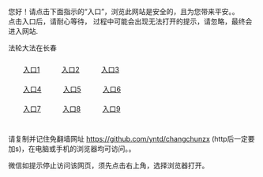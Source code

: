 您好！请点击下面指示的“入口”，浏览此网站是安全的，且为您带来平安。。 <br/>
点击入口后，请耐心等待， 过程中可能会出现无法打开的提示，请忽略，最终会进入网站. </br>

法轮大法在长春<br/>
<div style="padding:10px"><a style="margin:20px" target="_blank" href="https://dr2pb9unzjawf.cloudfront.net/2Qpsp?msdfuyn" id="ccLink1" rel="nofollow">入口1</a> <a target="_blank" style="margin:20px" href="https://d3tmfl0r2ozg1d.cloudfront.net/2Qpsp?scnbm" id="ccLink2" rel="nofollow">入口2</a> <a style="margin:20px" target="_blank" href="https://d2mgtyzkqinjki.cloudfront.net/2Qpsp?ywelooir" id="ccLink3" rel="nofollow">入口3</a></div>

<div style="padding:10px" ><a style="margin:20px" target="_blank" href="https://dr2pb9unzjawf.cloudfront.net/2Qpsp?msdfuyn" id="ccLink4" rel="nofollow">入口4</a> <a style="margin:20px" href="https://d3tmfl0r2ozg1d.cloudfront.net/2Qpsp?scnbm" target="_blank" id="ccLink5" rel="nofollow">入口5</a> <a style="margin:20px" href="https://d2mgtyzkqinjki.cloudfront.net/2Qpsp?ywelooir" target="_blank" id="ccLink6" rel="nofollow">入口6</a></div>

<div style="padding:10px"><a style="margin:20px" target="_blank" href="https://dr2pb9unzjawf.cloudfront.net/2Qpsp?msdfuyn" id="ccLink7" rel="nofollow">入口7</a> <a style="margin:20px" href="https://d3tmfl0r2ozg1d.cloudfront.net/2Qpsp?scnbm" target="_blank" id="ccLink8" rel="nofollow">入口8</a> <a style="margin:20px" target="_blank" href="https://d2mgtyzkqinjki.cloudfront.net/2Qpsp?ywelooir" id="ccLink9" rel="nofollow">入口9</a></div>

<br/>



请复制并记住免翻墙网址 https://github.com/yntd/changchunzx (http后一定要加s)，在电脑或手机的浏览器均可访问。。<br/>

微信如提示停止访问该网页，须先点击右上角，选择浏览器打开。

